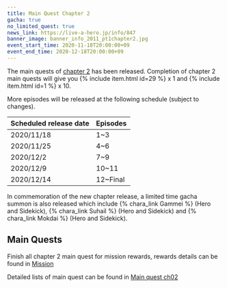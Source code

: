 ```yaml
---
title: Main Quest Chapter 2
gacha: true
no_limited_quest: true
news_link: https://live-a-hero.jp/info/847
banner_image: banner_info_2011_pt1chapter2.jpg
event_start_time: 2020-11-18T20:00:00+09
event_end_time: 2020-12-18T20:00:00+09
---
```


The main quests of [chapter 2](/main_quests/chapter02/) has been released. Completion of chapter 2 main quests will give you {% include item.html id=29 %} x 1 and {% include item.html id=1 %} x 10.

More episodes will be released at the following schedule (subject to changes).

| Scheduled release date | Episodes |
|-|-|
| 2020/11/18 | 1~3 |
| 2020/11/25 | 4~6 |
| 2020/12/2 | 7~9 |
| 2020/12/9 | 10~11 |
| 2020/12/14 | 12~Final |

In commemoration of the new chapter release, a limited time gacha summon is also released which include {% chara_link Gammei %} (Hero and Sidekick), {% chara_link Suhail %} (Hero and Sidekick) and {% chara_link Mokdai %} (Hero and Sidekick).

## Main Quests

Finish all chapter 2 main quest for mission rewards, rewards details can be found in [Mission](/guide/mission/#main-quest)

Detailed lists of main quest can be found in [Main quest ch02](/main_quests/chapter02/)
